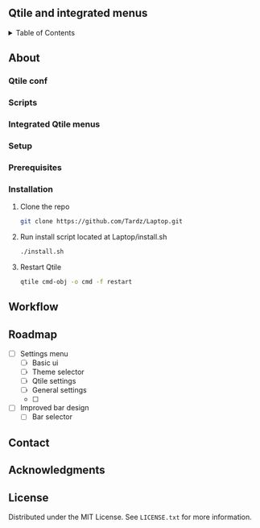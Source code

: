 <a name="readme-top"></a>
<!-- ABOUT THE PROJECT -->
## Qtile and integrated menus
<!-- TABLE OF CONTENTS -->
<details>
  <summary>Table of Contents</summary>
  <ol>
    <li>
      <a href="#About">About</a>
      <ul>
        <li><a href="#QtileConf">Qtile conf</a></li>
        <li><a href="#Scripts">Scripts</a></li>
        <li><a href="#Menus">Integrated Qtile menus</a></li>
      </ul>
    </li>
    <li>
      <a href="#getting-started">Setup</a>
      <ul>
        <li><a href="#prerequisites">Prerequisites</a></li>
        <li><a href="#installation">Installation</a></li>
      </ul>
    </li>
    <li><a href="#usage">Usage</a></li>
    <li><a href="#roadmap">Roadmap</a></li>
    <li><a href="#license">License</a></li>
    <li><a href="#contact">Contact</a></li>
    <li><a href="#acknowledgments">Acknowledgments</a></li>
  </ol>
</details>

## About

### Qtile conf

### Scripts

### Integrated Qtile menus

### Setup

### Prerequisites

### Installation 
1. Clone the repo

   ```sh
   git clone https://github.com/Tardz/Laptop.git
   ```
   
2. Run install script located at Laptop/install.sh
   
   ```sh
   ./install.sh
   ```
   
3. Restart Qtile
   
   ```sh
   qtile cmd-obj -o cmd -f restart
   ```



<!-- USAGE EXAMPLES -->
## Workflow

<!-- ROADMAP -->
## Roadmap

- [ ] Settings menu
    - [ ] Basic ui
    - [ ] Theme selector
    - [ ] Qtile settings
    - [ ] General settings
    - [ ] 

- [ ] Improved bar design
    - [ ] Bar selector

<!-- CONTACT -->
## Contact

<!-- ACKNOWLEDGMENTS -->
## Acknowledgments

<!-- LICENSE -->
## License

Distributed under the MIT License. See `LICENSE.txt` for more information.

